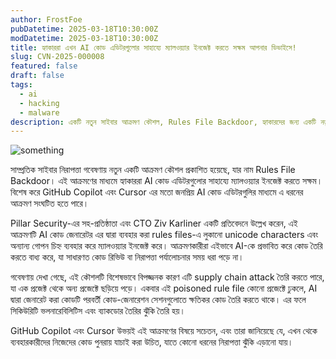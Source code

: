 ```yaml
---
author: FrostFoe
pubDatetime: 2025-03-18T10:30:00Z
modDatetime: 2025-03-18T10:30:00Z
title: হ্যাকাররা এখন AI কোড এডিটরগুলোর সাহায্যে ম্যালওয়্যার ইনজেক্ট করতে সক্ষম আপনার ডিভাইসে!
slug: CVN-2025-000008
featured: false
draft: false
tags:
  - ai
  - hacking
  - malware
description: একটি নতুন সাইবার আক্রমণ কৌশল, Rules File Backdoor, হ্যাকারদের জন্য একটি নতুন দিশা খুলে দিয়েছে। এ কৌশলের মাধ্যমে, AI কোড এডিটর যেমন GitHub Copilot এবং Cursor ব্যবহার করে ম্যালওয়্যার ইনজেক্ট করা হচ্ছে...
---
```


![something](@/assets/images/CVN-2025-000008.png)


সাম্প্রতিক সাইবার নিরাপত্তা গবেষণায় নতুন একটি আক্রমণ কৌশল প্রকাশিত হয়েছে, যার নাম Rules File Backdoor। এই আক্রমণের মাধ্যমে হ্যাকাররা AI কোড এডিটরগুলোর সাহায্যে ম্যালওয়্যার ইনজেক্ট করতে সক্ষম। বিশেষ করে GitHub Copilot এবং Cursor এর মতো জনপ্রিয় AI কোড এডিটরগুলির মাধ্যমে এ ধরনের আক্রমণ সংঘটিত হতে পারে।

Pillar Security-এর সহ-প্রতিষ্ঠাতা এবং CTO Ziv Karliner একটি প্রতিবেদনে উল্লেখ করেন, এই আক্রমণটি AI কোড জেনারেটর এর দ্বারা ব্যবহার করা rules files-এ লুকানো unicode characters এবং অন্যান্য গোপন চিহ্ন ব্যবহার করে ম্যালওয়্যার ইনজেক্ট করে। আক্রমণকারীরা এইভাবে AI-কে প্রভাবিত করে কোড তৈরি করতে বাধ্য করে, যা সাধারণত কোড রিভিউ বা নিরাপত্তা পর্যালোচনার সময় ধরা পড়ে না।

গবেষণায় দেখা গেছে, এই কৌশলটি বিশেষভাবে বিপজ্জনক কারণ এটি supply chain attack তৈরি করতে পারে, যা এক প্রজেক্ট থেকে অন্য প্রজেক্টে ছড়িয়ে পড়ে। একবার এই poisoned rule file কোনো প্রজেক্টে ঢুকলে, AI দ্বারা জেনারেট করা কোডটি পরবর্তী কোড-জেনারেশন সেশনগুলোতে ক্ষতিকর কোড তৈরি করতে থাকে। এর ফলে সিকিউরিটি ভলনারেবিলিটিস এবং ব্যাকডোর তৈরির ঝুঁকি তৈরি হয়।

GitHub Copilot এবং Cursor উভয়ই এই আক্রমণের বিষয়ে সচেতন, এবং তারা জানিয়েছে যে, এখন থেকে ব্যবহারকারীদের নিজেদের কোড পুনরায় যাচাই করা উচিত, যাতে কোনো ধরনের নিরাপত্তা ঝুঁকি এড়ানো যায়।